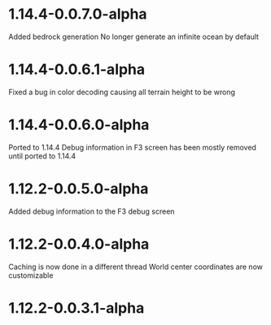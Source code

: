 # 1.14.4-0.0.7.0-alpha
Added bedrock generation
No longer generate an infinite ocean by default

# 1.14.4-0.0.6.1-alpha
Fixed a bug in color decoding causing all terrain height to be wrong

# 1.14.4-0.0.6.0-alpha
Ported to 1.14.4
Debug information in F3 screen has been mostly removed until ported to 1.14.4

# 1.12.2-0.0.5.0-alpha
Added debug information to the F3 debug screen

# 1.12.2-0.0.4.0-alpha
Caching is now done in a different thread
World center coordinates are now customizable

# 1.12.2-0.0.3.1-alpha